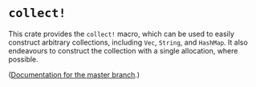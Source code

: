 
# `collect!`

This crate provides the `collect!` macro, which can be used to easily construct arbitrary collections, including `Vec`, `String`, and `HashMap`.  It also endeavours to construct the collection with a single allocation, where possible.

([Documentation for the master branch](https://danielkeep.github.io/rust-collect-mac/doc/collect_mac/index.html).)
